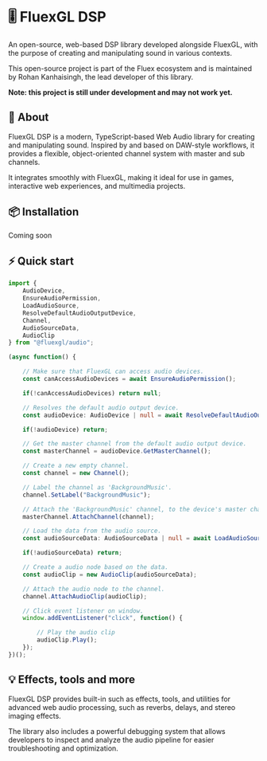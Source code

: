 # 🎚️ FluexGL DSP
An open-source, web-based DSP library developed alongside FluexGL, with the purpose of creating and manipulating sound in various contexts.

This open-source project is part of the Fluex ecosystem and is maintained by Rohan Kanhaisingh, the lead developer of this library.

**Note: this project is still under development and may not work yet.**

## 🧩 About
FluexGL DSP is a modern, TypeScript-based Web Audio library for creating and manipulating sound. Inspired by and based on DAW-style workflows, it provides a flexible, object-oriented channel system with master and sub channels.

It integrates smoothly with FluexGL, making it ideal for use in games, interactive web experiences, and multimedia projects.

## 📦 Installation

Coming soon

## ⚡ Quick start

```ts
import { 
    AudioDevice, 
    EnsureAudioPermission, 
    LoadAudioSource, 
    ResolveDefaultAudioOutputDevice, 
    Channel, 
    AudioSourceData, 
    AudioClip 
} from "@fluexgl/audio";

(async function() {

    // Make sure that FluexGL can access audio devices.
    const canAccessAudioDevices = await EnsureAudioPermission();

    if(!canAccessAudioDevices) return null;

    // Resolves the default audio output device.
    const audioDevice: AudioDevice | null = await ResolveDefaultAudioOutputDevice();

    if(!audioDevice) return;

    // Get the master channel from the default audio output device.
    const masterChannel = audioDevice.GetMasterChannel();

    // Create a new empty channel.
    const channel = new Channel();

    // Label the channel as 'BackgroundMusic'.
    channel.SetLabel("BackgroundMusic");

    // Attach the 'BackgroundMusic' channel, to the device's master channel.
    masterChannel.AttachChannel(channel);

    // Load the data from the audio source.
    const audioSourceData: AudioSourceData | null = await LoadAudioSource("/assets/data/bruh.mp3");

    if(!audioSourceData) return;

    // Create a audio node based on the data.
    const audioClip = new AudioClip(audioSourceData);

    // Attach the audio node to the channel.
    channel.AttachAudioClip(audioClip);

    // Click event listener on window.
    window.addEventListener("click", function() {

        // Play the audio clip
        audioClip.Play();
    });
})();
```

## 💡 Effects, tools and more
FluexGL DSP provides built-in such as effects, tools, and utilities for advanced web audio processing, such as reverbs, delays, and stereo imaging effects.

The library also includes a powerful debugging system that allows developers to inspect and analyze the audio pipeline for easier troubleshooting and optimization.